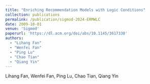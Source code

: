 ```yaml
---
title: "Enriching Recommendation Models with Logic Conditions"
collection: publications
permalink: /publication/sigmod-2024-ERMWLC
date: 2009-10-01
venue: 'Sigmod'
paperurl: 'https://dl.acm.org/doi/abs/10.1145/3617330'
authors: 
  - "Lihang Fan"
  - "Wenfei Fan"
  - "Ping Lu"
  - "Chao Tian"
  - "Qiang Yin"
---
```


Lihang Fan, Wenfei Fan, Ping Lu, Chao Tian, Qiang Yin
